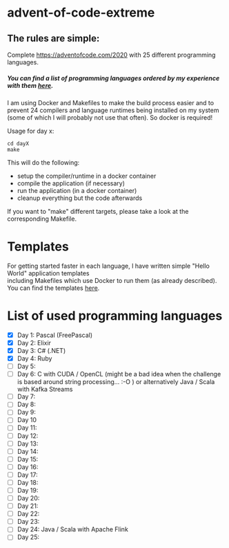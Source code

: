 
# advent-of-code-extreme

## The rules are simple:

Complete https://adventofcode.com/2020 with 25 different programming languages.

##### You can find a list of programming languages ordered by my experience with them [here](https://github.com/NicoBiernat/advent-of-code-extreme/blob/main/programming-languages.md).

I am using Docker and Makefiles to make the build process easier and to prevent 24 compilers and language runtimes being installed on my system (some of which I will probably not use that often).
So docker is required!

Usage for day x:
```shell
cd dayX
make
```
This will do the following:
- setup the compiler/runtime in a docker container
- compile the application (if necessary)
- run the application (in a docker container)
- cleanup everything but the code afterwards  

If you want to "make" different targets, please take a look at the corresponding Makefile.

# Templates
For getting started faster in each language, I have written simple "Hello World" application templates  
including Makefiles which use Docker to run them (as already described). You can find the templates [here](https://github.com/NicoBiernat/advent-of-code-extreme/tree/main/templates).

# List of used programming languages

- [x] Day 1: Pascal (FreePascal)
- [x] Day 2: Elixir
- [x] Day 3: C# (.NET)
- [x] Day 4: Ruby
- [ ] Day 5: 
- [ ] Day 6: C with CUDA / OpenCL (might be a bad idea when the challenge is based around string processing... :-O ) or alternatively Java / Scala with Kafka Streams
- [ ] Day 7:
- [ ] Day 8:
- [ ] Day 9:
- [ ] Day 10
- [ ] Day 11:
- [ ] Day 12:
- [ ] Day 13:
- [ ] Day 14:
- [ ] Day 15:
- [ ] Day 16:
- [ ] Day 17:
- [ ] Day 18:
- [ ] Day 19:
- [ ] Day 20:
- [ ] Day 21:
- [ ] Day 22:
- [ ] Day 23:
- [ ] Day 24: Java / Scala with Apache Flink
- [ ] Day 25:
